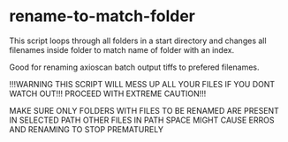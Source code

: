 # rename-to-match-folder

This script loops through all folders in a start directory and changes
all filenames inside folder to match name of folder with an index.

Good for renaming axioscan batch output tiffs to prefered filenames.

!!!WARNING THIS SCRIPT WILL MESS UP ALL YOUR FILES IF YOU DONT WATCH OUT!!!
PROCEED WITH EXTREME CAUTION!!!

MAKE SURE ONLY FOLDERS WITH FILES TO BE RENAMED ARE PRESENT IN SELECTED PATH
OTHER FILES IN PATH SPACE MIGHT CAUSE ERROS AND RENAMING TO STOP PREMATURELY
